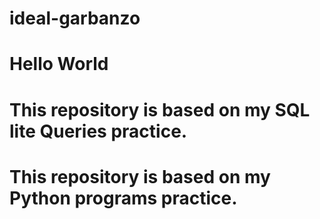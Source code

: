 # ideal-garbanzo
# Hello World

# This repository is based on my SQL lite Queries practice.
# This repository is based on my Python programs practice.
